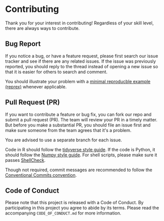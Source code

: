 # Contributing

Thank you for your interest in contributing! Regardless of your skill level, there are always ways to contribute.

## Bug Report

If you notice a bug, or have a feature request, please first search our issue tracker and see if there are any related issues. If the issue was previously reported, you should reply to the thread instead of opening a new issue so that it is easier for others to search and comment.

You should illustrate your problem with a [minimal reproducble example (reprex)](https://stackoverflow.com/help/minimal-reproducible-example) whenever applicable.

## Pull Request (PR)

If you want to contribute a feature or bug fix, you can fork our repo and submit a pull request (PR). The team will review your PR in a timely matter. But before you make a substantial PR, you should file an issue first and make sure someone from the team agrees that it's a problem.

You are advised to use a separate branch for each issue.

Code in R should follow the [tidyverse style guide](https://style.tidyverse.org/). If the code is Python, it should follow the [Numpy style guide](https://numpydoc.readthedocs.io/en/latest/format.html). For shell scripts, please make sure it passes [ShellCheck](https://www.shellcheck.net/).

Though not required, commit messages are recommended to follow the [Conventional Commits convention](https://www.conventionalcommits.org/en/v1.0.0/).

## Code of Conduct

Please note that this project is released with a Code of Conduct. By participating in this project you agree to abide by its terms. Please read the accompanying `CODE_OF_CONDUCT.md` for more information.
